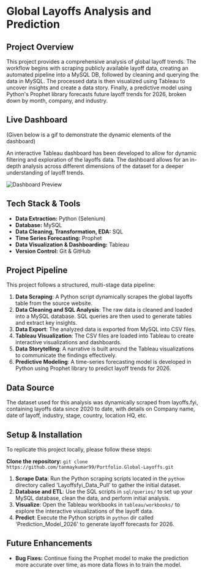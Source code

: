 # Global Layoffs Analysis and Prediction

## Project Overview

This project provides a comprehensive analysis of global layoff trends. The workflow begins with scraping publicly available layoff data, creating an automated pipeline into a MySQL DB, followed by cleaning and querying the data in MySQL. The processed data is then visualized using Tableau to uncover insights and create a data story. Finally, a predictive model using Python's Prophet library forecasts future layoff trends for 2026, broken down by month, company, and industry.

## Live Dashboard

(Given below is a gif to demonstrate the dynamic elements of the dashboard)

An interactive Tableau dashboard has been developed to allow for dynamic filtering and exploration of the layoffs data. The dashboard allows for an in-depth analysis across different dimensions of the dataset for a deeper understanding of layoff trends.

![Dashboard Preview](Tableau/images/dashboard.gif)

## Tech Stack & Tools

*   **Data Extraction:** Python (Selenium)
*   **Database:** MySQL
*   **Data Cleaning, Transformation, EDA:** SQL
*   **Time Series Forecasting:** Prophet
*   **Data Visualization & Dashboarding:** Tableau
*   **Version Control:** Git & GitHub

## Project Pipeline

This project follows a structured, multi-stage data pipeline:

1.  **Data Scraping**: A Python script dynamically scrapes the global layoffs table from the source website.
2.  **Data Cleaning and SQL Analysis**: The raw data is cleaned and loaded into a MySQL database. SQL queries are then used to generate tables and extract key insights.
3.  **Data Export**: The analyzed data is exported from MySQL into CSV files.
4.  **Tableau Visualization**: The CSV files are loaded into Tableau to create interactive visualizations and dashboards.
5.  **Data Storytelling**: A narrative is built around the Tableau visualizations to communicate the findings effectively.
6.  **Predictive Modeling**: A time-series forecasting model is developed in Python using Prophet library to predict layoff trends for 2026.

## Data Source

The dataset used for this analysis was dynamically scraped from layoffs.fyi, containing layoffs data since 2020 to date, with details on Company name, date of layoff, industry, stage, country, location HQ, etc.

## Setup & Installation

To replicate this project locally, please follow these steps:

**Clone the repository:**
    ```
    git clone https://github.com/tanmaykumar99/Portfolio.Global-Layoffs.git
    ```

1.  **Scrape Data**: Run the Python scraping scripts located in the `python` directory called 'Layoffsfyi_Data_Pull' to gather the initial dataset.
2.  **Database and ETL**: Use the SQL scripts in `sql/queries/` to set up your MySQL database, clean the data, and perform initial analysis.
3.  **Visualize**: Open the Tableau workbooks in `tableau/workbooks/` to explore the interactive visualizations of the layoff data.
4.  **Predict**: Execute the Python scripts in `python` dir called 'Prediction_Model_2026' to generate layoff forecasts for 2026.

## Future Enhancements

*   **Bug Fixes:** Continue fixing the Prophet model to make the prediction more accurate over time, as more data flows in to train the model.
